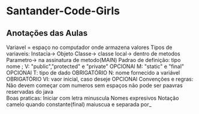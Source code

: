 # Santander-Code-Girls
## Anotações das Aulas
Variavel = espaço no computador onde armazena valores
   Tipos de variaveis:
                        Instacia-> Objeto
                        Classe-> classe
                        local-> dentro de metodos
                        Parametro-> na assinatura de metodo(MAIN)
    Padrao de definição:
        <?visibilidade?> <?modificador?> tipo nome <?=vaorinicial?>;
                 V: "public","protected" e "private"   OPCIONAl
                 M: "static" e "final"                 OPCIONAl
                 T: tipo de dado                       OBRIGATÓRIO
                 N: nome fornecido a variável          OBRIGATÓRIO
                 VI: vaor inicial, caso deseje         OPCIONAl
    Convenções e regras:
                 Não devem começar com numeros
                 sem espaços
                 não pode ser paavras reservadas do java        
    Boas praticas:
                Iniciar com letra minuscula
                Nomes expresivos 
                Notação camelo
                quando constante(final) maiuscua e separada por_

